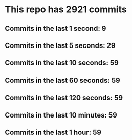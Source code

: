 # This repo has 2921 commits

## Commits in the last 1 second: 9
## Commits in the last 5 seconds: 29
## Commits in the last 10 seconds: 59
## Commits in the last 60 seconds: 59
## Commits in the last 120 seconds: 59
## Commits in the last 10 minutes: 59
## Commits in the last 1 hour: 59
